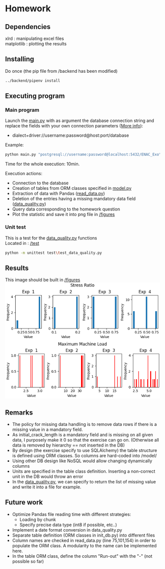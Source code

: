 # Homework

## Dependencies

xlrd : manipulating excel files </br>
matplotlib : plotting the results

## Installing

Do once (the pip file from /backend has been modified)

```bash
../backend/pipenv install
```

## Executing program
### Main program
Launch the [main.py](main.py) with as argument the database connection
string and replace the fields with your own connection parameters ([More info](https://docs.sqlalchemy.org/en/14/core/engines.html)):

* dialect+driver://username:password@host:port/database

Example:
```bash
python main.py "postgresql://username:password@localhost:5432/ENAC_Exo"
```

Time for the whole execution: 10min.

Execution actions:</br>
* Connection to the database
* Creation of tables from ORM classes specified in [model.py](model/init_db.py)
* Extraction of data with Pandas ([read_data.py](read_data.py))
* Deletion of the entries having a missing mandatory data field ([data_quality.py](data_quality.py))
* Query data corresponding to the homework question
* Plot the statistic and save it into png file in [/figures](figures)

### Unit test

This is a test for the [data_quality.py](data_quality.py) functions </br>
Located in : [/test](test/test_data_quality.py)
```bash
python -m unittest test\test_data_quality.py
```
## Results

This image should be built in [/figures](figures/) </br>
![plot](StressRatio_MaxMachload_distribution_example.png)

## Remarks

* The policy for missing data handling is to remove data rows if
there is a missing value in a mandatory field. 
* As initial_crack_length is a mandatory field and is missing on
all given data, I purposely make it 0 so that the exercise can go on.
(Otherwise all data is removed by hierarchy == not inserted in the DB)
* By design (the exercise specify to use SQLAlchemy) the table structure
is defined using ORM classes. So columns are hard-coded into /model/
* Using other DB design like NoSQL would allow changing dynamically columns
* Units are specified in the table class definition. Inserting a non-correct
unit in the DB would throw an error
* In the [data_quality.py](data_quality.py), we can specify to return the list 
of missing value and write it into a file for example.

## Future work

* Optimize Pandas file reading time with different strategies:
  * Loading by chunk
  * Specify precise data type (int8 if possible, etc..) 
* Implement a date format conversion in data_quality.py
* Separate table definition (ORM classes in init_db.py) into different files
* Column names are checked in read_data.py (line 75,101,154) in order
to populate the ORM class. A modularity to the name can be implemented here.
* In the table ORM class, define the column "Run-out" with the "-" (not possible so far)

